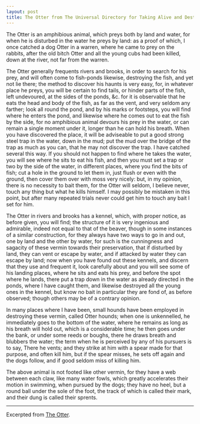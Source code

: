 ```yaml
---
layout: post
title: The Otter from The Universal Directory for Taking Alive and Destroying Rates, and All Other Kinds of Four-footed and Winged Vermin, in a method hitherto unattempted: Calculated for the Use of the Gentleman, the Farmer, and the Warrener
---
```


The Otter is an amphibious animal, which preys both by land and water, for when he is disturbed in the water he preys by land: as a proof of which, I once catched a dog Otter in a warren, where he came to prey on the rabbits, after the old bitch Otter and all the young cubs had been killed, down at the river, not far from the warren.

The Otter generally frequents rivers and brooks, in order to search for his prey, and will often come to fish-ponds likewise, destroying the fish, and yet not lie there; the method to discover his haunts is very easy, for, in whatever place he preys, you will be certain to find tails, or hinder parts of the fish, left undevoured, at the sides of the ponds, &c. for it is observable that he eats the head and body of the fish, as far as the vent, and very seldom any farther; look all round the pond, and by his marks or footsteps, you will find where he enters the pond, and likewise where he comes out to eat the fish by the side, for no amphibious animal devours his prey in the water, or can remain a single moment under it, longer than he can hold his breath. When you have discovered the place, it will be adviseable to put a good strong steel trap in the water, down in the mud; put the mud over the bridge of the trap as much as you can, that he may not discover the trap. I have catched several this way. If you should not happen to find where he takes the water, you will see where he sits to eat his fish, and then you must set a trap or two by the side of the water, in different places, where you find the bits of fish; cut a hole in the ground to let them in, just flush or even with the ground, then cover them over with moss very nicely: but, in my opinion, there is no necessity to bait them, for the Otter will seldom, I believe never, touch any thing but what he kills himself. I may possibly be mistaken in this point, but after many repeated trials never could get him to touch any bait I set for him.

The Otter in rivers and brooks has a kennel, which, with proper notice, as before given, you will find; the structure of it is very ingenious and admirable, indeed not equal to that of the beaver, though in some instances of a similar construction, for they always have two ways to go in and out, one by land and the other by water, for such is the cunningness and sagacity of these vermin towards their preservation, that if disturbed by land, they can vent or escape by water, and if attacked by water they can escape by land; now when you have found out these kennels, and discern that they use and frequent it, look carefully about and you will see some of his landing places, where he sits and eats his prey, and before the spot where he lands, there put a trap down in the water as already directed in the ponds, where I have caught them, and likewise destroyed all the young ones in the kennel, but know no bait in particular they are fond of, as before observed; though others may be of a contrary opinion.

In many places where I have been, small hounds have been employed in destroying these vermin, called Otter hounds; when one is unkennelled, he immediately goes to the bottom of the water, where he remains as long as his breath will hold out, which is a considerable time; he then goes under the bank, or under some reeds or boughs, there he draws breath and blubbers the water; the term when he is perceived by any of his pursuers is to say, There he vents; and they strike at him with a spear made for that purpose, and often kill him, but if the spear misses, he sets off again and the dogs follow, and if good seldom miss of killing him.

The above animal is not footed like other vermin, for they have a web between each claw, like many water fowls, which greatly accelerates their motion in swimming, when pursued by the dogs; they have no heel, but a round ball under the sole of the foot, the track of which is called their mark, and their dung is called their sprents.

---

Excerpted from [The Otter](https://www.gutenberg.org/cache/epub/74196/pg74196-images.html#Page_23).
